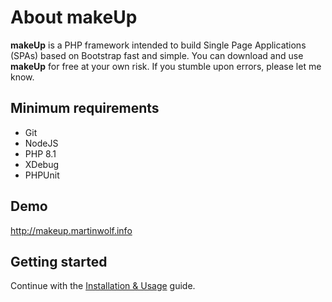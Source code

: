 # About makeUp

**makeUp** is a PHP framework intended to build Single Page Applications (SPAs) based on Bootstrap fast and simple. You can download and use **makeUp** for free at your own risk. If you stumble upon errors, please let me know.

## Minimum requirements

* Git
* NodeJS
* PHP 8.1
* XDebug
* PHPUnit

## Demo

http://makeup.martinwolf.info

## Getting started

Continue with the [Installation & Usage](https://github.com/dahas/makeup2/wiki/01.-Installation-&-Usage) guide.

